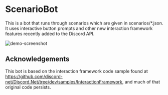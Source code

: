 # ScenarioBot

This is a bot that runs through scenarios which are given in scenarios/*.json. It uses interactive button prompts and other new interaction framework features recently added to the Discord API.

![demo-screenshot](https://i.imgur.com/zbgKVC2.png)

## Acknowledgements

This bot is based on the interaction framework code sample found at https://github.com/discord-net/Discord.Net/tree/dev/samples/InteractionFramework, and much of that original code persists.